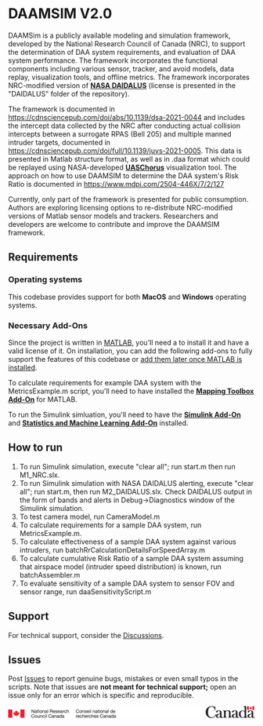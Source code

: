 # DAAMSIM V2.0

DAAMSim is a publicly available modeling and simulation framework, developed by the National Research Council of Canada (NRC), to support the determination of DAA system requirements, and evaluation of DAA system performance. The framework incorporates the functional components including various sensor, tracker, and avoid models, data replay, visualization tools, and offline metrics. The framework incorporates NRC-modified version of **[NASA DAIDALUS]( https://github.com/nasa/daidalus)** (license is presented in the "DAIDALUS" folder of the repository).  

The framework is documented in https://cdnsciencepub.com/doi/abs/10.1139/dsa-2021-0044 and includes the intercept data collected by the NRC after conducting actual collision intercepts between a surrogate RPAS (Bell 205) and multiple manned intruder targets, documented in https://cdnsciencepub.com/doi/full/10.1139/juvs-2021-0005. This data is presented in Matlab structure format, as well as in .daa format which could be replayed using NASA-developed **[UASChorus](https://nasa.github.io/daidalus/)** visualization tool. The approach on how to use DAAMSIM to determine the DAA system's Risk Ratio is documented in https://www.mdpi.com/2504-446X/7/2/127

Currently, only part of the framework is presented for public consumption. Authors are exploring licensing options to re-distribute NRC-modified versions of Matlab sensor models and trackers. Researchers and developers are welcome to contribute and improve the DAAMSIM framework.

## Requirements

### Operating systems
This codebase provides support for both **MacOS** and **Windows** operating systems.

### Necessary Add-Ons
Since the project is written in [MATLAB](https://www.mathworks.com/products/matlab.html), you'll need a to install it and have a valid license of it. On installation, you can add the following add-ons to fully support the features of this codebase or [add them later once MATLAB is installed](https://www.mathworks.com/help/matlab/matlab_env/get-add-ons.html).

To calculate requirements for example DAA system with the MetricsExample.m script, you'll need to have installed the **[Mapping Toolbox Add-On](https://www.mathworks.com/products/mapping.html)** for MATLAB.

To run the Simulink simluation, you'll need to have the **[Simulink Add-On](https://www.mathworks.com/products/simulink.html)** and **[Statistics and Machine Learning Add-On](https://www.mathworks.com/products/statistics.html)** installed. 

## How to run

1. To run Simulink simulation, execute "clear all"; run start.m then run M1_NRC.slx.
2. To run Simulink simulation with NASA DAIDALUS alerting, execute "clear all"; run start.m, then run M2_DAIDALUS.slx. Check DAIDALUS output in the form of bands and alerts in Debug->Diagnostics window of the Simulink simulation.
3. To test camera model, run CameraModel.m
4. To calculate requirements for a sample DAA system, run MetricsExample.m.
5. To calculate effectiveness of a sample DAA system against various intruders, run batchRrCalculationDetailsForSpeedArray.m
6. To calculate cumulative Risk Ratio of a sample DAA system assuming that airspace model (intruder speed distribution) is known, run batchAssembler.m
7. To evaluate sensitivity of a sample DAA system to sensor FOV and sensor range, run daaSensitivityScript.m

## Support

 

For technical support, consider the
[Discussions](https://github.com/nrc-cnrc/daamsim/discussions).
 

## Issues

 

Post [Issues](https://github.com/nrc-cnrc/daamsim/issues) to report
genuine bugs, mistakes or even small typos in the scripts. Note that issues are **not meant for
technical support;** open an issue only for an error which is specific and
reproducible.



![nrc-footer](https://github.com/nrc-cnrc/daamsim/blob/main/images/nrc-footer.png)
